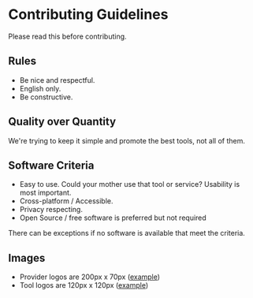 # Contributing Guidelines

Please read this before contributing.

## Rules

- Be nice and respectful.
- English only.
- Be constructive.

## Quality over Quantity

We're trying to keep it simple and promote the best tools, not all of them.

## Software Criteria

- Easy to use. Could your mother use that tool or service? Usability is most important.
- Cross-platform / Accessible.
- Privacy respecting.
- Open Source / free software is preferred but not required

There can be exceptions if no software is available that meet the criteria.

## Images

- Provider logos are 200px x 70px ([example](https://www.privacytools.io/assets/img/provider/AirVPN.png))
- Tool logos are 120px x 120px ([example](https://www.privacytools.io/assets/img/tools/ChatSecure.png))
